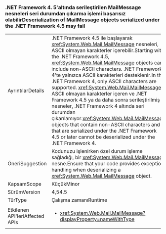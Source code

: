 ### <a name="deserialization-of-mailmessage-objects-serialized-under-the-net-framework-45-may-fail"></a><span data-ttu-id="d3e20-101">.NET Framework 4. 5'altında serileştirilen MailMessage nesneleri seri durumdan çıkarma işlemi başarısız olabilir</span><span class="sxs-lookup"><span data-stu-id="d3e20-101">Deserialization of MailMessage objects serialized under the .NET Framework 4.5 may fail</span></span>

|   |   |
|---|---|
|<span data-ttu-id="d3e20-102">Ayrıntılar</span><span class="sxs-lookup"><span data-stu-id="d3e20-102">Details</span></span>|<span data-ttu-id="d3e20-103">.NET Framework 4.5 ile başlayarak <xref:System.Web.Mail.MailMessage> nesneleri, ASCII olmayan karakterler içerebilir.</span><span class="sxs-lookup"><span data-stu-id="d3e20-103">Starting with the .NET Framework 4.5, <xref:System.Web.Mail.MailMessage> objects can include non-ASCII characters.</span></span> <span data-ttu-id="d3e20-104">.NET Framework 4'te yalnızca ASCII karakterleri desteklenir.</span><span class="sxs-lookup"><span data-stu-id="d3e20-104">In the .NET Framework 4, only ASCII characters are supported.</span></span> <span data-ttu-id="d3e20-105"><xref:System.Web.Mail.MailMessage> ASCII olmayan karakterler içeren ve .NET Framework 4.5 ya da daha sonra serileştirilmiş nesneler, .NET Framework 4 altında seri durumdan çıkarılamıyor.</span><span class="sxs-lookup"><span data-stu-id="d3e20-105"><xref:System.Web.Mail.MailMessage> objects that contain non-ASCII characters and that are serialized under the .NET Framework 4.5 or later cannot be deserialized under the .NET Framework 4.</span></span>|
|<span data-ttu-id="d3e20-106">Öneri</span><span class="sxs-lookup"><span data-stu-id="d3e20-106">Suggestion</span></span>|<span data-ttu-id="d3e20-107">Kodunuzu işlenirken özel durum işleme sağladığı, bir <xref:System.Web.Mail.MailMessage> nesne.</span><span class="sxs-lookup"><span data-stu-id="d3e20-107">Ensure that your code provides exception handling when deserializing a <xref:System.Web.Mail.MailMessage> object.</span></span>|
|<span data-ttu-id="d3e20-108">Kapsam</span><span class="sxs-lookup"><span data-stu-id="d3e20-108">Scope</span></span>|<span data-ttu-id="d3e20-109">Küçük</span><span class="sxs-lookup"><span data-stu-id="d3e20-109">Minor</span></span>|
|<span data-ttu-id="d3e20-110">Sürüm</span><span class="sxs-lookup"><span data-stu-id="d3e20-110">Version</span></span>|<span data-ttu-id="d3e20-111">4,5</span><span class="sxs-lookup"><span data-stu-id="d3e20-111">4.5</span></span>|
|<span data-ttu-id="d3e20-112">Tür</span><span class="sxs-lookup"><span data-stu-id="d3e20-112">Type</span></span>|<span data-ttu-id="d3e20-113">Çalışma zamanı</span><span class="sxs-lookup"><span data-stu-id="d3e20-113">Runtime</span></span>|
|<span data-ttu-id="d3e20-114">Etkilenen API'leri</span><span class="sxs-lookup"><span data-stu-id="d3e20-114">Affected APIs</span></span>|<ul><li><xref:System.Web.Mail.MailMessage?displayProperty=nameWithType></li></ul>|


